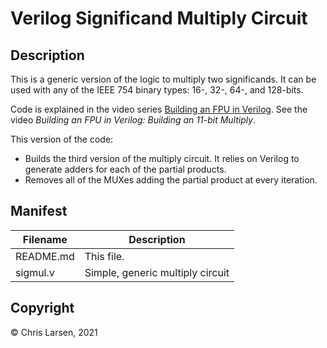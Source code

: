 # Verilog Significand Multiply Circuit

## Description

This is a generic version of the logic to multiply two significands. It can be used with any of the IEEE 754 binary types: 16-, 32-, 64-, and 128-bits.

Code is explained in the video series [Building an FPU in Verilog](https://www.youtube.com/watch?v=rYkVdJnVJFQ&list=PLlO9sSrh8HrwcDHAtwec1ycV-m50nfUVs).
See the video *Building an FPU in Verilog: Building an 11-bit Multiply*.

This version of the code:
- Builds the third version of the multiply circuit. It relies on Verilog to generate adders for each of the partial products.
- Removes all of the MUXes adding the partial product at every iteration.

## Manifest

|   Filename   |                        Description                        |
|--------------|-----------------------------------------------------------|
| README.md | This file. |
| sigmul.v | Simple, generic multiply circuit |

## Copyright

:copyright: Chris Larsen, 2021

